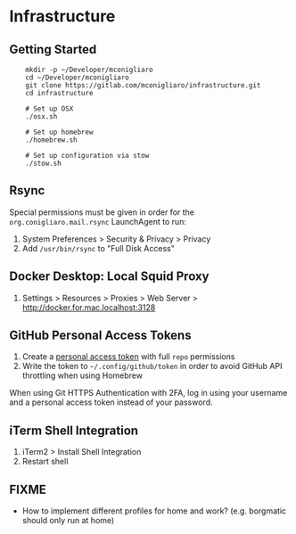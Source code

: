 # Infrastructure

## Getting Started
```
    mkdir -p ~/Developer/mconigliaro
    cd ~/Developer/mconigliaro
    git clone https://gitlab.com/mconigliaro/infrastructure.git
    cd infrastructure

    # Set up OSX
    ./osx.sh

    # Set up homebrew
    ./homebrew.sh

    # Set up configuration via stow
    ./stow.sh
```

## Rsync

Special permissions must be given in order for the `org.conigliaro.mail.rsync` LaunchAgent to run:

1. System Preferences > Security & Privacy > Privacy
1. Add `/usr/bin/rsync` to "Full Disk Access"

## Docker Desktop: Local Squid Proxy

1. Settings > Resources > Proxies > Web Server > http://docker.for.mac.localhost:3128

## GitHub Personal Access Tokens

1. Create a [personal access token](https://github.com/settings/tokens) with full `repo` permissions
1. Write the token to `~/.config/github/token` in order to avoid GitHub API throttling when using Homebrew

When using Git HTTPS Authentication with 2FA, log in using your username and a personal access token instead of your password.

## iTerm Shell Integration

1. iTerm2 > Install Shell Integration
1. Restart shell

## FIXME

- How to implement different profiles for home and work? (e.g. borgmatic should only run at home)
